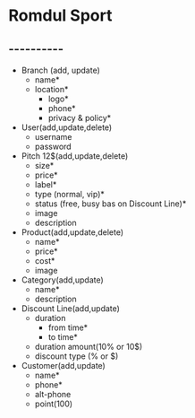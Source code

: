 # Romdul Sport

## ----------

+ Branch (add, update)
    - name*
    - location*
      - logo*
      - phone*
      - privacy & policy*
+ User(add,update,delete)
  - username
  - password
+ Pitch 12$(add,update,delete)
  - size*
  - price*
  - label*
  - type (normal, vip)*
  - status (free, busy bas on Discount Line)*
  - image
  - description
+ Product(add,update,delete)
  - name*
  - price*
  - cost*
  - image
+ Category(add,update)
   - name*
   - description
+ Discount Line(add,update)
  - duration
    - from time*
    - to time*
  - duration amount(10% or 10$)
  - discount type (% or $)
+ Customer(add,update)
   - name*
   - phone*
   - alt-phone
   - point(100)